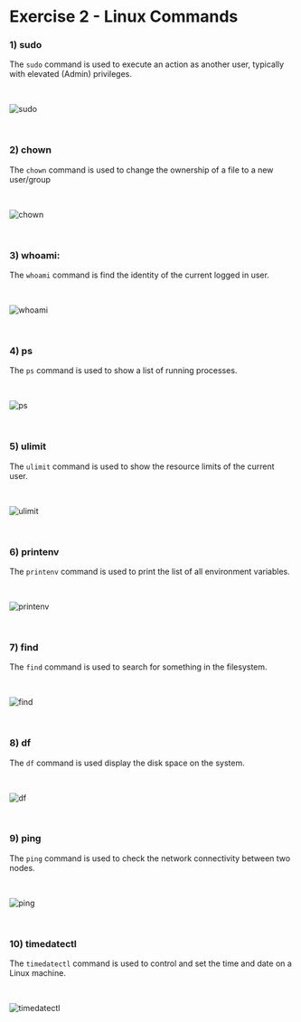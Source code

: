 # **Exercise 2 - Linux Commands**

### 1) **sudo**<br>
The <code>sudo</code> command is used to execute an action as another user, typically with elevated (Admin) privileges.

<br>

![sudo](screenshot_21-08-2022_00-24-17.png "sudo")

<br>

### 2) **chown** <br>
The <code>chown</code> command is used to change the ownership of a file to a new user/group

<br>

![chown](screenshot_21-08-2022_00-34-56.png "chown")

<br>

### 3) **whoami**: <br>
The <code>whoami</code> command is find the identity of the current logged in user.

<br>

![whoami](screenshot_21-08-2022_00-46-18.png "whoami")

<br>

### 4) **ps** <br>
The <code>ps</code> command is used to show a list of running processes.

<br>

![ps](screenshot_21-08-2022_00-51-44.png "ps")

<br>

### 5) **ulimit** <br>
The <code>ulimit</code> command is used to show the resource limits of the current user.

<br>

![ulimit](screenshot_21-08-2022_01-11-00.png "ulimit")

<br>

### 6) **printenv** <br>
The <code>printenv</code> command is used to print the list of all environment variables.

<br>

![printenv](screenshot_21-08-2022_01-15-11.png "printenv")

<br>

### 7) **find** <br>
The <code>find</code> command is used to search for something in the filesystem.

<br>

![find](screenshot_21-08-2022_20-08-22.png "find")

<br>

### 8) **df** <br>
The <code>df</code> command is used display the disk space on the system.

<br>

![df](screenshot_21-08-2022_20-13-23.png "df")

<br>

### 9) **ping** <br>
The <code>ping</code> command is used to check the network connectivity between two nodes.

<br>

![ping](screenshot_21-08-2022_20-23-24.png "ping")

<br>

### 10) **timedatectl** <br>
The <code>timedatectl</code> command is used to control and set the time and date on a Linux machine.

<br>

![timedatectl](screenshot_21-08-2022_21-01-17.png "timedatectl")

<br>